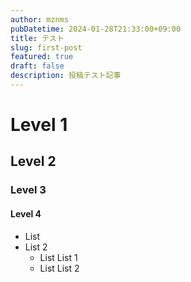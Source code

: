 ```yaml
---
author: mznms
pubDatetime: 2024-01-28T21:33:00+09:00
title: テスト
slug: first-post
featured: true
draft: false
description: 投稿テスト記事
---
```


# Level 1

## Level 2

### Level 3

#### Level 4

- List
- List 2
  - List List 1
  - List List 2
